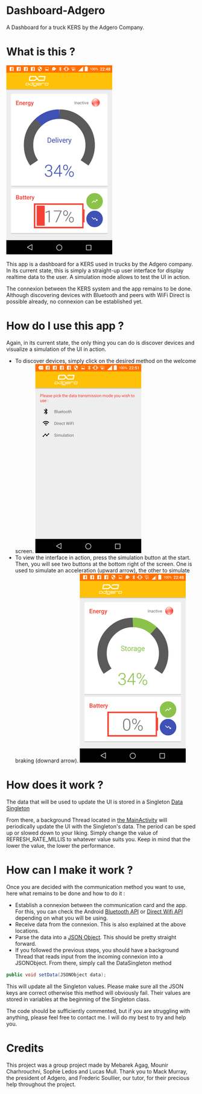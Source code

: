# Dashboard-Adgero
A Dashboard for a truck KERS by the Adgero Company.

<h1>What is this ?</h1>

![App screenshot](/screenshots/simulation-2.png)

This app is a dashboard for a KERS used in trucks by the Adgero company.
In its current state, this is simply a straight-up user interface for display realtime data to the user. A simulation mode allows to test the UI in action.

The connexion between the KERS system and the app remains to be done. Although discovering devices with Bluetooth and peers with WiFi Direct is possible already, no connexion can be established yet.

<h1>How do I use this app ?</h1>

Again, in its current state, the only thing you can do is discover devices and visualize a simulation of the UI in action.
* To discover devices, simply click on the desired method on the welcome screen.
![Welcome screen](/screenshots/welcome_screen.png)
* To view the interface in action, press the simulation button at the start. Then, you will see two buttons at the bottom right of the screen. One is used to simulate an acceleration (upward arrow), the other to simulate braking (downard arrow).
![Simulation screen](/screenshots/simulation-1.png)

<h1>How does it work ?</h1>

The data that will be used to update the UI is stored in a Singleton [Data Singleton](/app/src/main/java/com/ensiie/adgerodashboard/DataSingleton.java)

From there, a background Thread located in [the MainActivity](/app/src/main/java/com/ensiie/adgerodashboard/Activities/MainActivity.java) will periodically update the UI with the Singleton's data. The period can be sped up or slowed down to your liking. Simply change the value of REFRESH_RATE_MILLIS to whatever value suits you. Keep in mind that the lower the value, the lower the performance.

<h1>How can I make it work ?</h1>

Once you are decided with the communication method you want to use, here what remains to be done and how to do it :
* Establish a connexion between the communication card and the app. For this, you can check the Android [Bluetooth API](https://developer.android.com/guide/topics/connectivity/bluetooth.html) or [Direct Wifi API](https://developer.android.com/guide/topics/connectivity/wifip2p.html) depending on what you will be using.
* Receive data from the connexion. This is also explained at the above locations.
* Parse the data into a [JSON Object](https://developer.android.com/reference/org/json/JSONObject.html). This should be pretty straight forward.
* If you followed the previous steps, you should have a background Thread that reads input from the incoming connexion into a JSONObject. From there, simply call the DataSingleton method 
```java
public void setData(JSONObject data);
```

This will update all the Singleton values. Please make sure all the JSON keys are correct otherwise this method will obviously fail. Their values are stored in variables at the beginning of the Singleton class. 

The code should be sufficiently commented, but if you are struggling with anything, please feel free to contact me. I will do my best to try and help you.

<h1>Credits</h1>

This project was a group project made by Mebarek Agag, Mounir Charhrouchni, Sophie Ledos and Lucas Mull.
Thank you to Mack Murray, the president of Adgero, and Frederic Soullier, our tutor, for their precious help throughout the project.

